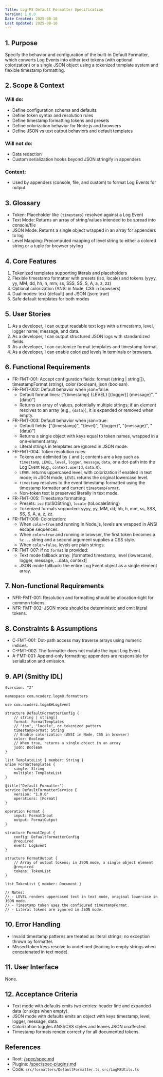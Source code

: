 ```yaml
---
Title: Log-M8 Default Formatter Specification
Version: 1.0.0
Date Created: 2025-08-10
Last Updated: 2025-08-10
---
```


## 1. Purpose

Specify the behavior and configuration of the built-in Default Formatter, which converts Log Events into either text tokens (with optional colorization) or a single JSON object using a tokenized template system and flexible timestamp formatting.

## 2. Scope & Context

### Will do:
- Define configuration schema and defaults
- Define token syntax and resolution rules
- Define timestamp formatting tokens and presets
- Define colorization behavior for Node.js and browsers
- Define JSON vs text output behaviors and default templates

### Will not do:
- Data redaction
- Custom serialization hooks beyond JSON.stringify in appenders

### Context:
- Used by appenders (console, file, and custom) to format Log Events for output.

## 3. Glossary

- Token: Placeholder like `{timestamp}` resolved against a Log Event
- Text Mode: Returns an array of string/values intended to be spread into console/file
- JSON Mode: Returns a single object wrapped in an array for appenders to log
- Level Mapping: Precomputed mapping of level string to either a colored string or a tuple for browser styling

## 4. Core Features

1. Tokenized templates supporting literals and placeholders
2. Flexible timestamp formatter with presets (iso, locale) and tokens (yyyy, yy, MM, dd, hh, h, mm, ss, SSS, SS, S, A, a, z, zz)
3. Optional colorization (ANSI in Node, CSS in browsers)
4. Dual modes: text (default) and JSON (json: true)
5. Safe default templates for both modes

## 5. User Stories

1. As a developer, I can output readable text logs with a timestamp, level, logger name, message, and data.
2. As a developer, I can output structured JSON logs with standardized fields.
3. As a developer, I can customize format templates and timestamp format.
4. As a developer, I can enable colorized levels in terminals or browsers.

## 6. Functional Requirements

- FR-FMT-001: Accept configuration fields: format (string | string[]), timestampFormat (string), color (boolean), json (boolean).
- FR-FMT-002: Default behavior when json=false:
  - Default format lines: ["{timestamp} {LEVEL} [{logger}] {message}", "{data}"]
  - Returns an array of values, potentially multiple strings; if an element resolves to an array (e.g., `{data}`), it is expanded or removed when empty.
- FR-FMT-003: Default behavior when json=true:
  - Default fields: ["{timestamp}", "{level}", "{logger}", "{message}", "{data}"]
  - Returns a single object with keys equal to token names, wrapped in a one-element array.
  - Literal strings in templates are ignored in JSON mode.
- FR-FMT-004: Token resolution rules:
  - Tokens are delimited by `{` and `}`; contents are a key such as `timestamp`, `LEVEL`, `level`, `logger`, `message`, `data`, or a dot-path into the Log Event (e.g., `context.userId`, `data.0`).
  - `LEVEL` returns uppercased level, with colorization if enabled in text mode; in JSON mode, `LEVEL` returns the original lowercase level.
  - `timestamp` resolves to the event timestamp formatted using the timestamp formatter and current `timestampFormat`.
  - Non-token text is preserved literally in text mode.
- FR-FMT-005: Timestamp formatting:
  - Presets: `iso` (toISOString), `locale` (toLocaleString)
  - Tokenized formats supported: yyyy, yy, MM, dd, hh, h, mm, ss, SSS, SS, S, A, a, z, zz.
- FR-FMT-006: Colorization:
  - When `color=true` and running in Node.js, levels are wrapped in ANSI escape sequences.
  - When `color=true` and running in browser, the first token becomes a `%c...` string and a second argument supplies a CSS style.
  - When `color=false`, levels are plain strings.
- FR-FMT-007: If no `format` is provided:
  - Text mode fallback array: [formatted timestamp, level (lowercase), logger, message, ...data, context]
  - JSON mode fallback: the entire Log Event object as a single element array.

## 7. Non-functional Requirements

- NFR-FMT-001: Resolution and formatting should be allocation-light for common tokens.
- NFR-FMT-002: JSON mode should be deterministic and omit literal tokens.

## 8. Constraints & Assumptions

- C-FMT-001: Dot-path access may traverse arrays using numeric indices.
- C-FMT-002: The formatter does not mutate the input Log Event.
- A-FMT-001: Append-only formatting; appenders are responsible for serialization and emission.

## 9. API (Smithy IDL)

```smithy
$version: "2"

namespace com.ncoderz.logm8.formatters

use com.ncoderz.logm8#LogEvent

structure DefaultFormatterConfig {
    // string | string[]
    format: FormatTemplates
    // "iso", "locale", or tokenized pattern
    timestampFormat: String
    // Enable colorization (ANSI in Node, CSS in browser)
    color: Boolean
    // When true, returns a single object in an array
    json: Boolean
}

list TemplateList { member: String }
union FormatTemplates {
    single: String
    multiple: TemplateList
}

@title("Default Formatter")
service DefaultFormatterService {
    version: "1.0.0"
    operations: [Format]
}

operation Format {
    input: FormatInput
    output: FormatOutput
}

structure FormatInput {
    config: DefaultFormatterConfig
    @required
    event: LogEvent
}

structure FormatOutput {
    // Array of output tokens; in JSON mode, a single object element
    @required
    tokens: TokenList
}

list TokenList { member: Document }

// Notes:
// - LEVEL renders uppercased text in text mode, original lowercase in JSON mode.
// - Timestamp token uses the configured timestampFormat.
// - Literal tokens are ignored in JSON mode.
```

## 10. Error Handling

- Invalid timestamp patterns are treated as literal strings; no exception thrown by formatter.
- Missed token keys resolve to undefined (leading to empty strings when concatenated in text mode).

## 11. User Interface

None.

## 12. Acceptance Criteria

- Text mode with defaults emits two entries: header line and expanded data (or skips when empty).
- JSON mode with defaults emits an object with keys timestamp, level, logger, message, data.
- Colorization toggles ANSI/CSS styles and leaves JSON unaffected.
- Timestamp formats render correctly for all documented tokens.

## References

- Root: [/spec/spec.md](/spec/spec.md)
- Plugins: [/spec/spec-plugins.md](/spec/spec-plugins.md)
- Code: `src/formatters/DefaultFormatter.ts`, `src/LogM8Utils.ts`
